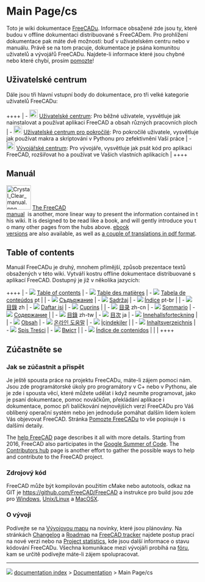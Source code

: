 # Main Page/cs
<div class="mw-translate-fuzzy">

Toto je wiki dokumentace [FreeCADu](http://www.freecadweb.org). Informace obsažené zde jsou ty, které budou v offline dokumentaci distribuované s FreeCADem. Pro prohlížení dokumentace pak máte dvě možnosti: buď v uživatelském centru nebo v manuálu. Právě se na tom pracuje, dokumentace je psána komunitou uživatelů a vývojářů FreeCADu. Najdete-li informace které jsou chybné nebo které chybí, prosím [pomozte](Help_FreeCAD/cs.md)!


</div>




<div class="mw-translate-fuzzy">

## Uživatelské centrum 


</div>


<div class="mw-translate-fuzzy">

Dále jsou tři hlavní vstupní body do dokumentace, pro tři velké kategorie uživatelů FreeCADu:

++++
| -   <img alt="" src=images/Crystal_Clear_app_display.png  style="width:22px;"> [Uživatelské centrum](User_hub/cs.md): Pro běžné uživatele, vysvětluje jak nainstalovat a používat aplikaci FreeCAD a obsah různých pracovních ploch | -   <img alt="" src=images/Crystal_Clear_app_terminal.png  style="width:22px;"> [Uživatelské centrum pro pokročilé](Power_users_hub/cs.md): Pro pokročilé uživatele, vysvětluje jak používat makra a skriptování v Pythonu pro zefektivnění Vaší práce | -   <img alt="" src=images/Crystal_Clear_app_tutorials.png  style="width:22px;"> [Vývojářské centrum](Developer_hub/cs.md): Pro vývojáře, vysvětluje jak psát kód pro aplikaci FreeCAD, rozšiřovat ho a používat ve Vašich vlastních aplikacích |
++++


</div>



## Manuál

<img alt="Crystal_Clear_manual.png" src=images/Crystal_Clear_manual.png  style="width:64px;"> [The FreeCAD manual](Manual_Introduction.md)  is another, more linear way to present the information contained in this wiki. It is designed to be read like a book, and will gently introduce you to many other pages from the hubs above. [ebook versions](https://www.gitbook.com/book/yorikvanhavre/a-freecad-manual/details) are also available, as well as [a couple of translations in pdf format](https://www.freecadweb.org/manual/).





## Table of contents 


<div class="mw-translate-fuzzy">

Manuál FreeCADu je druhý, mnohem přímější, způsob prezentace textů obsažených v této wiki. Vytváří kostru offline dokumentace distribuované s aplikací FreeCAD. Dostupný je již v několika jazycích:


</div>

++++
| -   ![](images/Flag-en.jpg ) [Table of contents](Online_Help_Toc.md)       | -   ![](images/Flag-fr.jpg ) [Table des matières](Online_Help_Toc/fr.md) | -   ![](images/Flag-pt.jpg ) [Tabela de conteúdos](Online_Help_Toc/pt.md) pt |
| -   ![](images/Flag-bg.jpg ) [Съдържание](Online_Help_Toc/bg.md)           | -   ![](images/Flag-hr.jpg ) [Sadržaj](Online_Help_Toc/hr.md)            | -   ![](images/Flag-pt-br.jpg ) [Índice](Online_Help_Toc/pt-br.md) pt-br  |
| -   ![](images/Flag-cn.jpg‎ ) [目錄](Online_Help_Toc/zh.md) zh              | -   ![](images/Flag-id.jpg ) [Daftar isi](Online_Help_Toc/id.md)         | -   ![](images/Flag-ro.jpg ) [Cuprins](Online_Help_Toc/ro.md)                |
| -   ![](images/Flag-cn.jpg ) [目录](Online_Help_Toc/zh-cn.md) zh-cn        | -   ![](images/Flag-it.jpg ) [Sommario](Online_Help_Toc/it.md)           | -   ![](images/Flag-ru.jpg ) [Содержание](Online_Help_Toc/ru.md)             |
| -   ![](images/Flag-cn.jpg‎ ) [目錄](Online_Help_Toc/zh-tw.md) zh-tw        | -   ![](images/Flag-jp.jpg ) [目次](Online_Help_Toc/ja.md) ja            | -   ![](images/Flag-sv.jpg ) [Innehallsforteckning](Online_Help_Toc/sv.md)   |
| -   ![](images/Flag-cs.jpg ) [Obsah](Online_Help_Toc/cs.md)                | -   ![](images/Flag-ko.jpg ) [온라인 도움말](Online_Help_Toc/ko.md)      | -   ![](images/Flag-tr.jpg ) [İçindekiler](Online_Help_Toc/tr.md)            |
| -   ![](images/Flag-de.jpg ) [Inhaltsverzeichnis](Online_Help_Toc/de.md)   | -   ![](images/Flag-pl.jpg ) [Spis Treści](Online_Help_Toc/pl.md)        | -   ![](images/Flag-uk.jpg ) [Вміст](Online_Help_Toc/uk.md)                  |
| -   ![](images/Flag-es.jpg ) [Índice de contenidos](Online_Help_Toc/es.md) |                                                                                        |                                                                                            |
++++



## Zúčastněte se 



### Jak se zúčastnit a přispět 


<div class="mw-translate-fuzzy">

Je ještě spousta práce na projektu FreeCADu, máte-li zájem pomoci nám. Jsou zde programátorské úkoly pro programátory v C+ nebo v Pythonu, ale je zde i spousta věcí, které můžete udělat i když neumíte programovat, jako je psaní dokumentace, pomoc nováčkům, překládání aplikace i dokumentace, pomoc při balíčkování nejnovějších verzí FreeCADu pro Váš oblíbený operační systém nebo jen jednoduše pomáhat dalším lidem kolem Vás objevovat FreeCAD. Stránka [Pomozte FreeCADu](help_FreeCAD/cs.md) to vše popisuje i s dalšími detaily.


</div>

The [help FreeCAD](Special:MyLanguage/help_FreeCAD.md) page describes it all with more details. Starting from 2016, FreeCAD also participates in the [Google Summer of Code](Google_Summer_of_Code.md). The [Contributors hub](Contributors_hub.md) page is another effort to gather the possible ways to help and contribute to the FreeCAD project.



### Zdrojový kód 


<div class="mw-translate-fuzzy">

FreeCAD může být kompilován použitím cMake nebo autotools, odkaz na GIT je <https://github.com/FreeCAD/FreeCAD> a instrukce pro build jsou zde pro [Windows](Compile_on_Windows/cs.md), [Unix/Linux](Compile_on_Linux/cs.md) a [MacOSX](Compile_on_MacOS/cs.md).


</div>



### O vývoji 


<div class="mw-translate-fuzzy">

Podívejte se na [Vývojovou mapu](Development_roadmap/cs.md) na novinky, které jsou plánovány. Na stránkách [Changelog](http://www.freecadweb.org/tracker/changelog_page.php) a [Roadmap](http://www.freecadweb.org/tracker/roadmap_page.php) na [FreeCAD tracker](http://www.freecadweb.org/tracker) najdete postup prací na nové verzi nebo na [Project statistics](http://www.ohloh.net/p/freecad), kde jsou další informace o stavu kódování FreeCADu. Všechna komunikace mezi vývojáři probíhá na [fóru](http://forum.freecadweb.org), kam se určitě podívejte máte-li zájem spolupracovat.


</div>



---
![](images/Right_arrow.png) [documentation index](../README.md) > [Documentation](Category_Documentation.md) > Main Page/cs

